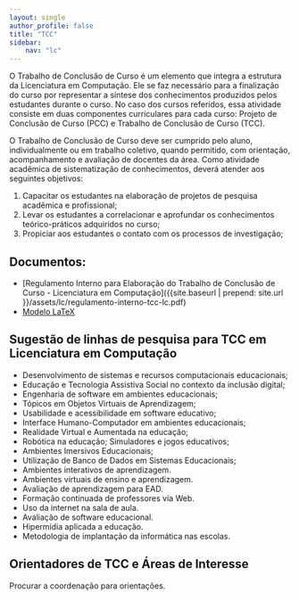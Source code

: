 ```yaml
---
layout: single
author_profile: false
title: "TCC"
sidebar:
    nav: "lc"
---
```


O Trabalho de Conclusão de Curso é um elemento que integra a estrutura da Licenciatura em Computação. Ele se faz necessário para a finalização do curso por representar a síntese dos conhecimentos produzidos pelos estudantes durante o curso. No caso dos cursos referidos, essa atividade consiste em duas componentes curriculares para cada curso: Projeto de Conclusão de Curso (PCC) e Trabalho de Conclusão de Curso (TCC). 

O Trabalho de Conclusão de Curso deve ser cumprido pelo aluno, individualmente ou em trabalho coletivo, quando permitido, com orientação, acompanhamento e avaliação de docentes da área. Como atividade acadêmica de sistematização de conhecimentos, deverá atender aos seguintes objetivos: 

1. Capacitar os estudantes na elaboração de projetos de pesquisa acadêmica e profissional; 
2. Levar os estudantes a correlacionar e aprofundar os conhecimentos teórico-práticos adquiridos no curso; 
3. Propiciar aos estudantes o contato com os processos de investigação;

## Documentos: 
- [Regulamento Interno para Elaboração do Trabalho de Conclusão de Curso - Licenciatura em Computação]({{site.baseurl | prepend: site.url }}/assets/lc/regulamento-interno-tcc-lc.pdf)
- [Modelo LaTeX](https://github.com/IFBmodels/tcc)

## Sugestão de linhas de pesquisa para TCC em Licenciatura em Computação

- Desenvolvimento de sistemas e recursos computacionais educacionais; 
- Educação e Tecnologia Assistiva Social no contexto da inclusão digital;
- Engenharia de software em ambientes educacionais;
- Tópicos em Objetos Virtuais de Aprendizagem;
- Usabilidade e acessibilidade em software educativo;
- Interface Humano-Computador em ambientes educacionais;
- Realidade Virtual e Aumentada na educação;
- Robótica na educação; Simuladores e jogos educativos;
- Ambientes Imersivos Educacionais;
- Utilização de Banco de Dados em Sistemas Educacionais;
- Ambientes interativos de aprendizagem.
- Ambientes virtuais de ensino e aprendizagem.
- Avaliação de aprendizagem para EAD.
- Formação continuada de professores via Web.
- Uso da internet na sala de aula.
- Avaliação de software educacional.
- Hipermídia aplicada a educação. 
- Metodologia de implantação da informática nas escolas.

## Orientadores de TCC e Áreas de Interesse

Procurar a coordenação para orientações.